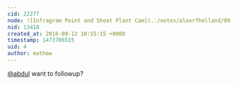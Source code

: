 ```yaml
---
cid: 22277
node: ![Infragram Point and Shoot Plant Cam](../notes/alexrfholland/09-06-2016/infragram-point-and-shoot-plant-cam)
nid: 13418
created_at: 2016-09-12 18:55:15 +0000
timestamp: 1473706515
uid: 4
author: mathew
---
```


[@abdul](/profile/abdul) want to followup?